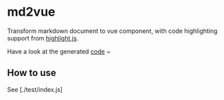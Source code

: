 # md2vue

Transform markdown document to vue component, with code highlighting support from [highlight.js](https://github.com/isagalaev/highlight.js).

Have a look at the generated [code](https://angusfu.github.io/md2vue/) ~

## How to use

See [./test/index.js]
